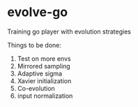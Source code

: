 # evolve-go
Training go player with evolution strategies

Things to be done:

1. Test on more envs
2. Mirrored sampling
3. Adaptive sigma
4. Xavier initialization
5. Co-evolution
6. input normalization
